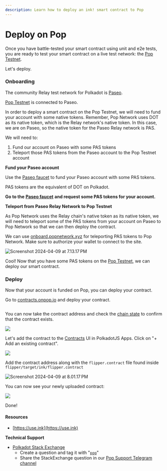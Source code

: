 ```yaml
---
description: Learn how to deploy an ink! smart contract to Pop
---
```


# Deploy on Pop

Once you have battle-tested your smart contract using unit and e2e tests, you are ready to test your smart contract on a live test network: the [Pop Testnet](https://polkadot.js.org/apps/?rpc=wss%3A%2F%2Frpc2.paseo.popnetwork.xyz).

Let's deploy.

### Onboarding

The community Relay test network for Polkadot is [Paseo](https://polkadot.js.org/apps/?rpc=wss%3A%2F%2Fpaseo.rpc.amforc.com).&#x20;

[Pop Testnet](https://polkadot.js.org/apps/?rpc=wss%3A%2F%2Frpc2.paseo.popnetwork.xyz) is connected to Paseo.

In order to deploy a smart contract on the Pop Testnet, we will need to fund your account with some native tokens. Remember, Pop Network uses DOT as its native token, which is the Relay network's native token. In this case, we are on Paseo, so the native token for the Paseo Relay network is PAS.&#x20;

We will need to:

1. Fund our account on Paseo with some PAS tokens
2. Teleport those PAS tokens from the Paseo account to the Pop Testnet account



**Fund your Paseo account**

Use the [Paseo faucet](https://faucet.polkadot.io/) to fund your Paseo account with some PAS tokens.&#x20;

PAS tokens are the equivalent of DOT on Polkadot.

**Go to the** [**Paseo faucet**](https://faucet.polkadot.io/) **and request some PAS tokens for your account.**



**Teleport from Paseo Relay Network to Pop Testnet**

As Pop Network uses the Relay chain's native token as its native token, we will need to teleport some of the PAS tokens from your account on Paseo to Pop Network so that we can then deploy the contract.

We can use [onboard.popnetwork.xyz](https://onboard.popnetwork.xyz) for teleporting PAS tokens to Pop Network. Make sure to authorize your wallet to connect to the site.

![Screenshot 2024-04-09 at 7.13.17 PM](https://hackmd.io/\_uploads/HysR4czxA.png)

Cool! Now that you have some PAS tokens on the [Pop Testnet](https://polkadot.js.org/apps/?rpc=wss%3A%2F%2Frpc2.paseo.popnetwork.xyz), we can deploy our smart contract.

### Deploy

Now that your account is funded on Pop, you can deploy your contract.

Go to [contracts.onpop.io](https://contracts.onpop.io) and deploy your contract.

<figure><img src="../.gitbook/assets/Screenshot 2024-11-12 at 11.21.58 AM.png" alt=""><figcaption></figcaption></figure>

You can now take the contract address and check the [chain state](https://polkadot.js.org/apps/?rpc=wss%3A%2F%2Frpc2.paseo.popnetwork.xyz#/chainstate) to confirm that the contract exists.&#x20;

![](https://hackmd.io/\_uploads/H1j56cMl0.png)

Let's add the contract to the [Contracts](https://polkadot.js.org/apps/?rpc=wss%3A%2F%2Frpc2.paseo.popnetwork.xyz#/contracts) UI in PolkadotJS Apps. Click on "+ Add an existing contract".

![](https://hackmd.io/\_uploads/HJ3h1sGg0.png)

Add the contract address along with the `flipper.contract` file found inside `flipper/target/ink/flipper.contract`

![Screenshot 2024-04-09 at 8.01.17 PM](https://hackmd.io/\_uploads/Bys-lozl0.png)

You can now see your newly uploaded contract:

![](https://hackmd.io/\_uploads/Bkh3lsfxA.png)

Done!



#### Resources

* [https://use.ink](https://use.ink)

**Technical Support**

* [Polkadot Stack Exchange](https://polkadot.stackexchange.com/)
  * Create a question and tag it with "[`pop`](https://substrate.stackexchange.com/tags/pop/info)"
  * Share the StackExchange question in our [Pop Support Telegram channel](https://t.me/pop\_support)
